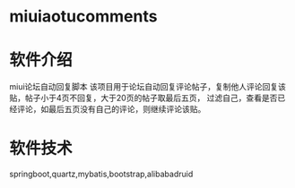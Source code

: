 # miuiaotucomments
# 软件介绍
miui论坛自动回复脚本
该项目用于论坛自动回复评论帖子，复制他人评论回复该贴，帖子小于4页不回复，大于20页的帖子取最后五页，
过滤自己，查看是否已经评论，如最后五页没有自己的评论，则继续评论该贴。

# 软件技术
springboot,quartz,mybatis,bootstrap,alibabadruid
